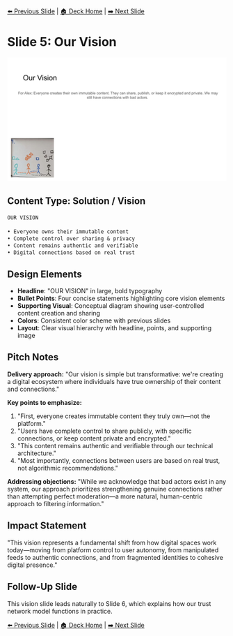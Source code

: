 <!-- Navigation Header -->
[⬅️ Previous Slide](slide04.md) | [🏠 Deck Home](../README.md) | [➡️ Next Slide](slide06.md)

# Slide 5: Our Vision

![Our Vision](../images/slide5.png)

## Content Type: Solution / Vision

```
OUR VISION

• Everyone owns their immutable content
• Complete control over sharing & privacy
• Content remains authentic and verifiable
• Digital connections based on real trust
```

## Design Elements

- **Headline**: "OUR VISION" in large, bold typography
- **Bullet Points**: Four concise statements highlighting core vision elements
- **Supporting Visual**: Conceptual diagram showing user-controlled content creation and sharing
- **Colors**: Consistent color scheme with previous slides
- **Layout**: Clear visual hierarchy with headline, points, and supporting image

## Pitch Notes

**Delivery approach:**
"Our vision is simple but transformative: we're creating a digital ecosystem where individuals have true ownership of their content and connections."

**Key points to emphasize:**
1. "First, everyone creates immutable content they truly own—not the platform."
2. "Users have complete control to share publicly, with specific connections, or keep content private and encrypted."
3. "This content remains authentic and verifiable through our technical architecture."
4. "Most importantly, connections between users are based on real trust, not algorithmic recommendations."

**Addressing objections:**
"While we acknowledge that bad actors exist in any system, our approach prioritizes strengthening genuine connections rather than attempting perfect moderation—a more natural, human-centric approach to filtering information."

## Impact Statement

"This vision represents a fundamental shift from how digital spaces work today—moving from platform control to user autonomy, from manipulated feeds to authentic connections, and from fragmented identities to cohesive digital presence."

## Follow-Up Slide

This vision slide leads naturally to Slide 6, which explains how our trust network model functions in practice.

<!-- Navigation Footer -->
[⬅️ Previous Slide](slide04.md) | [🏠 Deck Home](../README.md) | [➡️ Next Slide](slide06.md)